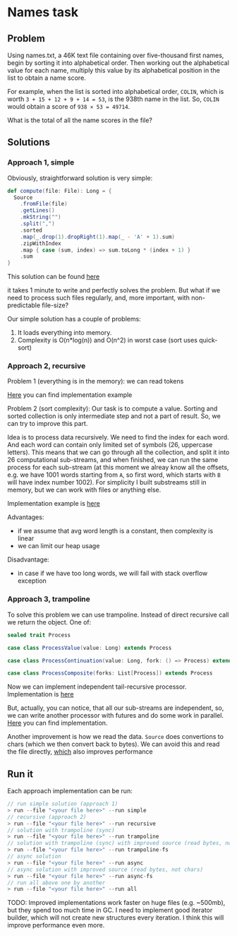 # Names task

## Problem
Using names.txt, a 46K text file containing over five-thousand first names, begin by sorting it into alphabetical order. Then working out the alphabetical value for each name, multiply this value by its alphabetical position in the list to obtain a name score.

For example, when the list is sorted into alphabetical order, `COLIN`, which is worth `3 + 15 + 12 + 9 + 14 = 53`, is the 938th name in the list. So, `COLIN` would obtain a score of `938 × 53 = 49714`.

What is the total of all the name scores in the file?

## Solutions

### Approach 1, simple

Obviously, straightforward solution is very simple:

```scala
def compute(file: File): Long = {
  Source
    .fromFile(file)
    .getLines()
    .mkString("")
    .split(",")
    .sorted
    .map(_.drop(1).dropRight(1).map(_ - 'A' + 1).sum)
    .zipWithIndex
    .map { case (sum, index) => sum.toLong * (index + 1) }
    .sum
}
```

This solution can be found [here](https://github.com/ximera239/cv/blob/main/modules/core/src/main/scala/com/zhoga/cv/problems/names/NamesApproach1Simple.scala)

it takes 1 minute to write and perfectly solves the problem. But what if we need to process such files regularly, and, more important, with non-predictable file-size?

Our simple solution has a couple of problems:

1. It loads everything into memory.
2. Complexity is O(n*log(n)) and O(n^2) in worst case (sort uses quick-sort)

### Approach 2, recursive

Problem 1 (everything is in the memory): we can read tokens

[Here](https://github.com/ximera239/cv/blob/main/modules/core/src/main/scala/com/zhoga/cv/problems/names/Utils.scala#L28) you can find implementation example

Problem 2 (sort complexity): Our task is to compute a value. Sorting and sorted collection is only intermediate step and not a part of result. So, we can try to improve this part. 

Idea is to process data recursively. We need to find the index for each word. And each word can contain only limited set of symbols (26, uppercase letters). This means that we can go through all the collection, and split it into 26 computational sub-streams, and when finished, we can run the same process for each sub-stream (at this moment we alreay know all the offsets, e.g. we have 1001 words starting from `A`, so first word, which starts with `B` will have index number 1002). For simplicity I built substreams still in memory, but we can work with files or anything else.

Implementation example is [here](https://github.com/ximera239/cv/blob/main/modules/core/src/main/scala/com/zhoga/cv/problems/names/NamesApproach2.scala#L22)

Advantages:

- if we assume that avg word length is a constant, then complexity is linear
- we can limit our heap usage

Disadvantage:

- in case if we have too long words, we will fail with stack overflow exception

### Approach 3, trampoline

To solve this problem we can use trampoline. Instead of direct recursive call we return the object. One of:

```scala
sealed trait Process

case class ProcessValue(value: Long) extends Process

case class ProcessContinuation(value: Long, fork: () => Process) extends Process

case class ProcessComposite(forks: List[Process]) extends Process
```

Now we can implement independent tail-recursive processor. Implementation is [here](https://github.com/ximera239/cv/blob/main/modules/core/src/main/scala/com/zhoga/cv/problems/names/NamesApproach3.scala#L115)

But, actually, you can notice, that all our sub-streams are independent, so, we can write another processor with futures and do some work in parallel. [Here](https://github.com/ximera239/cv/blob/main/modules/core/src/main/scala/com/zhoga/cv/problems/names/NamesApproach3.scala#L96) you can find implementation.

Another improvement is how we read the data. `Source` does convertions to chars (which we then convert back to bytes). We can avoid this and read the file directly, [which](https://github.com/ximera239/cv/blob/main/modules/core/src/main/scala/com/zhoga/cv/problems/names/Utils.scala#L72C1) also improves performance

## Run it

Each approach implementation can be run:

```sbt
// run simple solution (approach 1)
> run --file "<your file here>" --run simple
// recursive (approach 2)
> run --file "<your file here>" --run recursive
// solution with trampoline (sync)
> run --file "<your file here>" --run trampoline
// solution with trampoline (sync) with improved source (read bytes, not chars)
> run --file "<your file here>" --run trampoline-fs
// async solution
> run --file "<your file here>" --run async
// async solution with improved source (read bytes, not chars)
> run --file "<your file here>" --run async-fs
// run all above one by another
> run --file "<your file here>" --run all
```

TODO: Improved implementations work faster on huge files (e.g. ~500mb), but they spend too much time in GC. I need to implement good iterator builder, which will not create new structures every iteration. I think this will improve performance even more. 